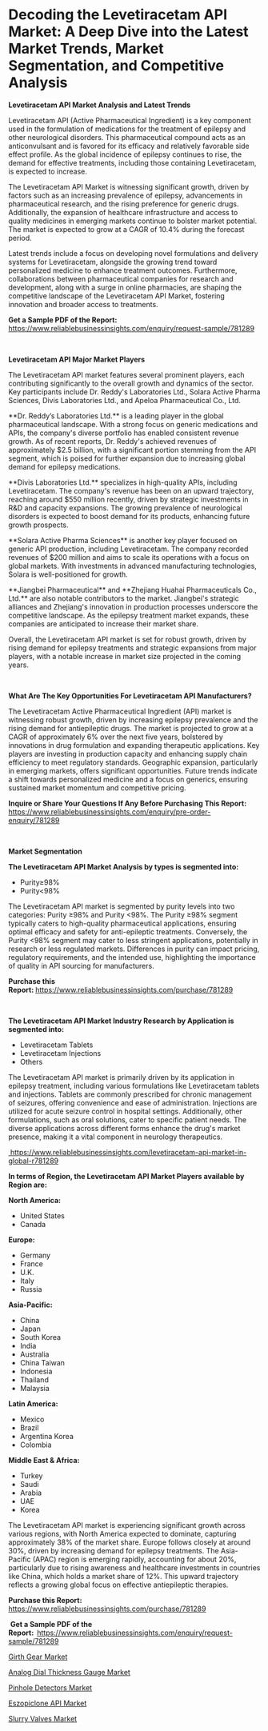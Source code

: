 <p><h1>Decoding the Levetiracetam API Market: A Deep Dive into the Latest Market Trends, Market Segmentation, and Competitive Analysis</h1></p><p><strong>Levetiracetam API Market Analysis and Latest Trends</strong></p>
<p><p>Levetiracetam API (Active Pharmaceutical Ingredient) is a key component used in the formulation of medications for the treatment of epilepsy and other neurological disorders. This pharmaceutical compound acts as an anticonvulsant and is favored for its efficacy and relatively favorable side effect profile. As the global incidence of epilepsy continues to rise, the demand for effective treatments, including those containing Levetiracetam, is expected to increase.</p><p>The Levetiracetam API Market is witnessing significant growth, driven by factors such as an increasing prevalence of epilepsy, advancements in pharmaceutical research, and the rising preference for generic drugs. Additionally, the expansion of healthcare infrastructure and access to quality medicines in emerging markets continue to bolster market potential. The market is expected to grow at a CAGR of 10.4% during the forecast period.</p><p>Latest trends include a focus on developing novel formulations and delivery systems for Levetiracetam, alongside the growing trend toward personalized medicine to enhance treatment outcomes. Furthermore, collaborations between pharmaceutical companies for research and development, along with a surge in online pharmacies, are shaping the competitive landscape of the Levetiracetam API Market, fostering innovation and broader access to treatments.</p></p>
<p><strong>Get a Sample PDF of the Report:&nbsp;</strong> <a href="https://www.reliablebusinessinsights.com/enquiry/request-sample/781289?utm_campaign=84&utm_medium=2&utm_source=Github&utm_content=ia&utm_term=15102024&utm_id=levetiracetam-api">https://www.reliablebusinessinsights.com/enquiry/request-sample/781289</a></p>
<p>&nbsp;</p>
<p><strong>Levetiracetam API Major Market Players</strong></p>
<p><p>The Levetiracetam API market features several prominent players, each contributing significantly to the overall growth and dynamics of the sector. Key participants include Dr. Reddy's Laboratories Ltd., Solara Active Pharma Sciences, Divis Laboratories Ltd., and Apeloa Pharmaceutical Co., Ltd.</p><p>**Dr. Reddy’s Laboratories Ltd.** is a leading player in the global pharmaceutical landscape. With a strong focus on generic medications and APIs, the company's diverse portfolio has enabled consistent revenue growth. As of recent reports, Dr. Reddy's achieved revenues of approximately $2.5 billion, with a significant portion stemming from the API segment, which is poised for further expansion due to increasing global demand for epilepsy medications.</p><p>**Divis Laboratories Ltd.** specializes in high-quality APIs, including Levetiracetam. The company's revenue has been on an upward trajectory, reaching around $550 million recently, driven by strategic investments in R&D and capacity expansions. The growing prevalence of neurological disorders is expected to boost demand for its products, enhancing future growth prospects.</p><p>**Solara Active Pharma Sciences** is another key player focused on generic API production, including Levetiracetam. The company recorded revenues of $200 million and aims to scale its operations with a focus on global markets. With investments in advanced manufacturing technologies, Solara is well-positioned for growth.</p><p>**Jiangbei Pharmaceutical** and **Zhejiang Huahai Pharmaceuticals Co., Ltd.** are also notable contributors to the market. Jiangbei's strategic alliances and Zhejiang's innovation in production processes underscore the competitive landscape. As the epilepsy treatment market expands, these companies are anticipated to increase their market share.</p><p>Overall, the Levetiracetam API market is set for robust growth, driven by rising demand for epilepsy treatments and strategic expansions from major players, with a notable increase in market size projected in the coming years.</p></p>
<p>&nbsp;</p>
<p><strong>What Are The Key Opportunities For Levetiracetam API Manufacturers?</strong></p>
<p><p>The Levetiracetam Active Pharmaceutical Ingredient (API) market is witnessing robust growth, driven by increasing epilepsy prevalence and the rising demand for antiepileptic drugs. The market is projected to grow at a CAGR of approximately 6% over the next five years, bolstered by innovations in drug formulation and expanding therapeutic applications. Key players are investing in production capacity and enhancing supply chain efficiency to meet regulatory standards. Geographic expansion, particularly in emerging markets, offers significant opportunities. Future trends indicate a shift towards personalized medicine and a focus on generics, ensuring sustained market momentum and competitive pricing.</p></p>
<p><strong>Inquire or Share Your Questions If Any Before Purchasing This Report:</strong> <a href="https://www.reliablebusinessinsights.com/enquiry/pre-order-enquiry/781289?utm_campaign=84&utm_medium=2&utm_source=Github&utm_content=ia&utm_term=15102024&utm_id=levetiracetam-api">https://www.reliablebusinessinsights.com/enquiry/pre-order-enquiry/781289</a></p>
<p>&nbsp;</p>
<p><strong>Market Segmentation</strong></p>
<p><strong>The Levetiracetam API Market Analysis by types is segmented into:</strong></p>
<p><ul><li>Purity≥98%</li><li>Purity<98%</li></ul></p>
<p><p>The Levetiracetam API market is segmented by purity levels into two categories: Purity ≥98% and Purity <98%. The Purity ≥98% segment typically caters to high-quality pharmaceutical applications, ensuring optimal efficacy and safety for anti-epileptic treatments. Conversely, the Purity <98% segment may cater to less stringent applications, potentially in research or less regulated markets. Differences in purity can impact pricing, regulatory requirements, and the intended use, highlighting the importance of quality in API sourcing for manufacturers.</p></p>
<p><strong>Purchase this Report:&nbsp;</strong><a href="https://www.reliablebusinessinsights.com/purchase/781289?utm_campaign=84&utm_medium=2&utm_source=Github&utm_content=ia&utm_term=15102024&utm_id=levetiracetam-api">https://www.reliablebusinessinsights.com/purchase/781289</a></p>
<p>&nbsp;</p>
<p><strong>The Levetiracetam API Market Industry Research by Application is segmented into:</strong></p>
<p><ul><li>Levetiracetam Tablets</li><li>Levetiracetam Injections</li><li>Others</li></ul></p>
<p><p>The Levetiracetam API market is primarily driven by its application in epilepsy treatment, including various formulations like Levetiracetam tablets and injections. Tablets are commonly prescribed for chronic management of seizures, offering convenience and ease of administration. Injections are utilized for acute seizure control in hospital settings. Additionally, other formulations, such as oral solutions, cater to specific patient needs. The diverse applications across different forms enhance the drug's market presence, making it a vital component in neurology therapeutics.</p></p>
<p><a href="https://www.reliablebusinessinsights.com/levetiracetam-api-market-in-global-r781289?utm_campaign=84&utm_medium=2&utm_source=Github&utm_content=ia&utm_term=15102024&utm_id=levetiracetam-api">&nbsp;https://www.reliablebusinessinsights.com/levetiracetam-api-market-in-global-r781289</a></p>
<p><strong>In terms of Region, the Levetiracetam API Market Players available by Region are:</strong></p>
<p>
    <p> <strong> North America: </strong>
        <ul>
            <li>United States</li>
            <li>Canada</li>
        </ul>
        </p> 
    <p> <strong> Europe: </strong>
        <ul>
            <li>Germany</li>
            <li>France</li>
            <li>U.K.</li>
            <li>Italy</li>
            <li>Russia</li>
        </ul>
        </p> 
    <p> <strong> Asia-Pacific: </strong>
        <ul>
            <li>China</li>
            <li>Japan</li>
            <li>South Korea</li>
            <li>India</li>
            <li>Australia</li>
            <li>China Taiwan</li>
            <li>Indonesia</li>
            <li>Thailand</li>
            <li>Malaysia</li>
        </ul>
        </p> 
    <p> <strong> Latin America: </strong>
        <ul>
            <li>Mexico</li>
            <li>Brazil</li>
            <li>Argentina Korea</li>
            <li>Colombia</li>
        </ul>
        </p> 
    <p> <strong> Middle East & Africa: </strong>
        <ul>
            <li>Turkey</li>
            <li>Saudi</li>
            <li>Arabia</li>
            <li>UAE</li>
            <li>Korea</li>
        </ul>
    </p>
    </p>
<p><p>The Levetiracetam API market is experiencing significant growth across various regions, with North America expected to dominate, capturing approximately 38% of the market share. Europe follows closely at around 30%, driven by increasing demand for epilepsy treatments. The Asia-Pacific (APAC) region is emerging rapidly, accounting for about 20%, particularly due to rising awareness and healthcare investments in countries like China, which holds a market share of 12%. This upward trajectory reflects a growing global focus on effective antiepileptic therapies.</p></p>
<p><strong>Purchase this Report: </strong><a href="https://www.reliablebusinessinsights.com/purchase/781289?utm_campaign=84&utm_medium=2&utm_source=Github&utm_content=ia&utm_term=15102024&utm_id=levetiracetam-api">https://www.reliablebusinessinsights.com/purchase/781289</a></p>
<p>&nbsp;<strong>Get a Sample PDF of the Report:&nbsp;&nbsp;</strong><a href="https://www.reliablebusinessinsights.com/enquiry/request-sample/781289?utm_campaign=84&utm_medium=2&utm_source=Github&utm_content=ia&utm_term=15102024&utm_id=levetiracetam-api">https://www.reliablebusinessinsights.com/enquiry/request-sample/781289</a></p>
<p><strong></strong></p>
<p><p><a href="https://issuu.com/reportprime-2/docs/girth-gear-market-size-2030.pptx_4d5cbf152190bb?utm_campaign=84&utm_medium=2&utm_source=Github&utm_content=ia&utm_term=15102024&utm_id=levetiracetam-api">Girth Gear Market</a></p><p><a href="https://www.linkedin.com/pulse/global-analog-dial-thickness-gauge-industry-research-report-74abe?utm_campaign=84&utm_medium=2&utm_source=Github&utm_content=ia&utm_term=15102024&utm_id=levetiracetam-api">Analog Dial Thickness Gauge Market</a></p><p><a href="https://www.linkedin.com/pulse/deep-dive-pinhole-detectors-market-itstrends-segmentation-competitive-6wwxc?trk=public_post_embed_feed-article-content&utm_campaign=84&utm_medium=2&utm_source=Github&utm_content=ia&utm_term=15102024&utm_id=levetiracetam-api">Pinhole Detectors Market</a></p><p><a href="https://github.com/HaroldWalker405/Market-Research-Report-List-1/blob/main/eszopiclone-api-market.md?utm_campaign=84&utm_medium=2&utm_source=Github&utm_content=ia&utm_term=15102024&utm_id=levetiracetam-api">Eszopiclone API Market</a></p><p><a href="https://issuu.com/reportprime-2/docs/slurry-valves-market-size-2030.pptx_e96a44ad97d65d?utm_campaign=84&utm_medium=2&utm_source=Github&utm_content=ia&utm_term=15102024&utm_id=levetiracetam-api">Slurry Valves Market</a></p></p>